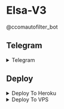 # Elsa-V3
@ccomautofilter_bot
<br>


## Telegram

<details><summary>Telegram</summary>
<p>
<br>
<a href="https://t.me?template=https://t.me/cinemala_com"></a>
</p>
</details>


## Deploy

<details><summary>Deploy To Heroku</summary>
<p>
<br>
<a href="https://heroku.com/deploy?template=https://github.com/Botowner/Elsa-V3">
  <img src="https://www.herokucdn.com/deploy/button.svg" alt="Deploy">
</a>
</p>
</details>

<details><summary>Deploy To VPS</summary>
<p>
<pre>
git clone https://github.com/Botowner/Elsa-V3
# Install Packages
pip3 install -U -r requirements.txt
Edit info.py with variables as given below then run bot
python3 bot.py
</pre>
</p>
</details>
